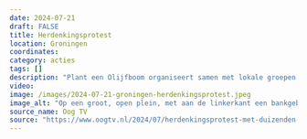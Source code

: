 ```yaml
---
date: 2024-07-21
draft: FALSE
title: Herdenkingsprotest
location: Groningen
coordinates: 
category: acties
tags: []
description: "Plant een Olijfboom organiseert samen met lokale groepen als Vrouwen in het Zwart, Groningse Jabalya, en studenten uit Groningen een protest waarbij duizenden schoentjes op de Grote Markt worden gelegd."
video: 
image: /images/2024-07-21-groningen-herdenkingsprotest.jpeg
image_alt: "Op een groot, open plein, met aan de linkerkant een bankgebouw en aan de rechterkant een klokkentoren en commerciële gebouwen, staan op een zonnige, halfbewolkte dag duizenden paren schoenen uitgestald. Het hele plein is met precieze rijen van schoenparen bedekt. Verschillende mensen loopt tussen de schoenenrijen door, ofwel om ze te bekijken ofwel om ze neer te leggen."
source_name: Oog TV
source: "https://www.oogtv.nl/2024/07/herdenkingsprotest-met-duizenden-schoenen-op-grote-markt/"
---
```

